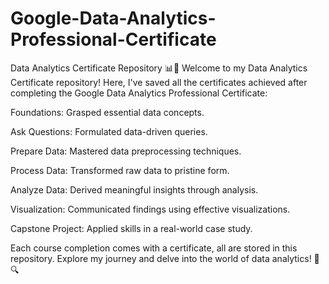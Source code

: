 # Google-Data-Analytics-Professional-Certificate

Data Analytics Certificate Repository 📊📜
Welcome to my Data Analytics Certificate repository! Here, I've saved all the certificates achieved after completing the Google Data Analytics Professional Certificate:

Foundations: Grasped essential data concepts.

Ask Questions: Formulated data-driven queries.

Prepare Data: Mastered data preprocessing techniques.

Process Data: Transformed raw data to pristine form.

Analyze Data: Derived meaningful insights through analysis.

Visualization: Communicated findings using effective visualizations.

Capstone Project: Applied skills in a real-world case study.

Each course completion comes with a certificate, all are stored in this repository. Explore my journey and delve into the world of data analytics! 🚀🔍
